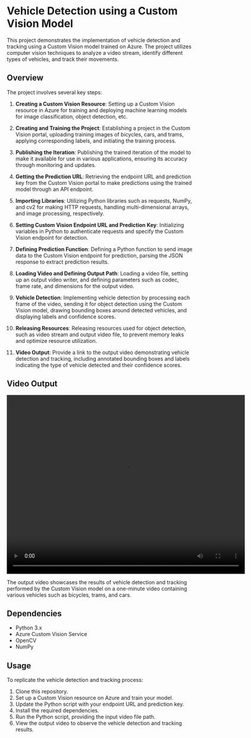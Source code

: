 # Vehicle Detection using a Custom Vision Model

This project demonstrates the implementation of vehicle detection and tracking using a Custom Vision model trained on Azure. The project utilizes computer vision techniques to analyze a video stream, identify different types of vehicles, and track their movements.

## Overview

The project involves several key steps:

1. **Creating a Custom Vision Resource**: Setting up a Custom Vision resource in Azure for training and deploying machine learning models for image classification, object detection, etc.

2. **Creating and Training the Project**: Establishing a project in the Custom Vision portal, uploading training images of bicycles, cars, and trams, applying corresponding labels, and initiating the training process.

3. **Publishing the Iteration**: Publishing the trained iteration of the model to make it available for use in various applications, ensuring its accuracy through monitoring and updates.

4. **Getting the Prediction URL**: Retrieving the endpoint URL and prediction key from the Custom Vision portal to make predictions using the trained model through an API endpoint.

5. **Importing Libraries**: Utilizing Python libraries such as requests, NumPy, and cv2 for making HTTP requests, handling multi-dimensional arrays, and image processing, respectively.

6. **Setting Custom Vision Endpoint URL and Prediction Key**: Initializing variables in Python to authenticate requests and specify the Custom Vision endpoint for detection.

7. **Defining Prediction Function**: Defining a Python function to send image data to the Custom Vision endpoint for prediction, parsing the JSON response to extract prediction results.

8. **Loading Video and Defining Output Path**: Loading a video file, setting up an output video writer, and defining parameters such as codec, frame rate, and dimensions for the output video.

9. **Vehicle Detection**: Implementing vehicle detection by processing each frame of the video, sending it for object detection using the Custom Vision model, drawing bounding boxes around detected vehicles, and displaying labels and confidence scores.

10. **Releasing Resources**: Releasing resources used for object detection, such as video stream and output video file, to prevent memory leaks and optimize resource utilization.

11. **Video Output**: Provide a link to the output video demonstrating vehicle detection and tracking, including annotated bounding boxes and labels indicating the type of vehicle detected and their confidence scores.

## Video Output

<video src="https://drive.google.com/uc?export=download&id=1IocJfV5mJ5lROOj3ZVclb7cBAw_wPzhR" width="640" height="480" controls></video>

The output video showcases the results of vehicle detection and tracking performed by the Custom Vision model on a one-minute video containing various vehicles such as bicycles, trams, and cars.

## Dependencies

- Python 3.x
- Azure Custom Vision Service
- OpenCV
- NumPy

## Usage

To replicate the vehicle detection and tracking process:

1. Clone this repository.
2. Set up a Custom Vision resource on Azure and train your model.
3. Update the Python script with your endpoint URL and prediction key.
4. Install the required dependencies.
5. Run the Python script, providing the input video file path.
6. View the output video to observe the vehicle detection and tracking results.

